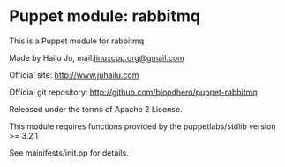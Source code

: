 # Puppet module: rabbitmq

This is a Puppet module for rabbitmq

Made by Hailu Ju, mail:<linuxcpp.org@gmail.com>

Official site: http://www.juhailu.com

Official git repository: http://github.com/bloodhero/puppet-rabbitmq

Released under the terms of Apache 2 License.

This module requires functions provided by the puppetlabs/stdlib version >= 3.2.1

See mainifests/init.pp for details.
